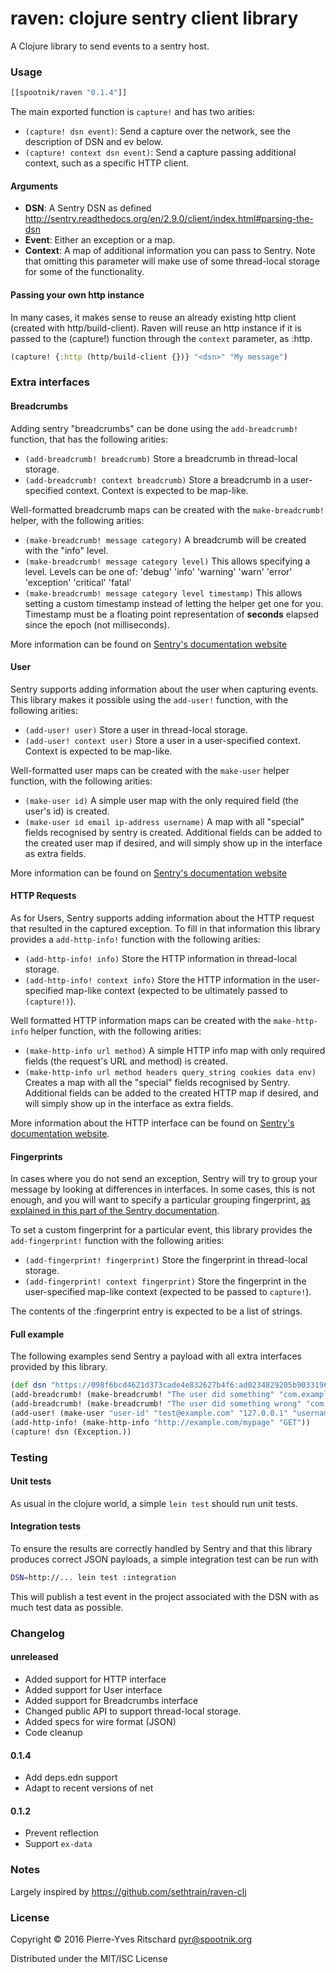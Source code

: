 raven: clojure sentry client library
====================================

A Clojure library to send events to a sentry host.


### Usage

```clojure
[[spootnik/raven "0.1.4"]]
```

The main exported function is `capture!` and has two arities:

- `(capture! dsn event)`: Send a capture over the network, see the description of DSN and ev below.
- `(capture! context dsn event)`: Send a capture passing additional context, such as a specific HTTP client.

#### Arguments

- **DSN**: A Sentry DSN as defined http://sentry.readthedocs.org/en/2.9.0/client/index.html#parsing-the-dsn
- **Event**: Either an exception or a map.
- **Context**: A map of additional information you can pass to Sentry. Note
  that omitting this parameter will make use of some thread-local storage for
  some of the functionality.

#### Passing your own http instance

In many cases, it makes sense to reuse an already existing http client (created
with http/build-client). Raven will reuse an http instance if it is passed to
the (capture!) function through the `context` parameter, as :http.

```clojure
(capture! {:http (http/build-client {})} "<dsn>" "My message")
```

### Extra interfaces

#### Breadcrumbs

Adding sentry "breadcrumbs" can be done using the `add-breadcrumb!` function,
that has the following arities:

- `(add-breadcrumb! breadcrumb)` Store a breadcrumb in thread-local storage.
- `(add-breadcrumb! context breadcrumb)` Store a breadcrumb in a user-specified
context. Context is expected to be map-like.

Well-formatted breadcrumb maps can be created with the `make-breadcrumb!`
helper, with the following arities:

- `(make-breadcrumb! message category)` A breadcrumb will be created with the
  "info" level.
- `(make-breadcrumb! message category level)` This allows specifying a level.
  Levels can be one of: 'debug' 'info' 'warning' 'warn' 'error' 'exception' 'critical' 'fatal'
- `(make-breadcrumb! message category level timestamp)` This allows setting a
  custom timestamp instead of letting the helper get one for you. Timestamp
  must be a floating point representation of **seconds** elapsed since the
  epoch (not milliseconds).

More information can be found on [Sentry's documentation website](https://docs.sentry.io/clientdev/interfaces/breadcrumbs/)

#### User

Sentry supports adding information about the user when capturing events. This
library makes it possible using the `add-user!` function, with the following
arities:

- `(add-user! user)` Store a user in thread-local storage.
- `(add-user! context user)` Store a user in a user-specified context. Context
  is expected to be map-like.

Well-formatted user maps can be created with the `make-user` helper function,
with the following arities:

- `(make-user id)` A simple user map with the only required field (the user's
  id) is created.
- `(make-user id email ip-address username)` A map with all "special"
  fields recognised by sentry is created. Additional fields can be added to the
  created user map if desired, and will simply show up in the interface as
  extra fields.

More information can be found on [Sentry's documentation website](https://docs.sentry.io/clientdev/interfaces/user/)

#### HTTP Requests

As for Users, Sentry supports adding information about the HTTP request that
resulted in the captured exception. To fill in that information this library
provides a `add-http-info!` function with the following arities:

- `(add-http-info! info)` Store the HTTP information in thread-local storage.
- `(add-http-info! context info)` Store the HTTP information in the
user-specified map-like context (expected to be ultimately passed to `(capture!)`).

Well formatted HTTP information maps can be created with the `make-http-info`
helper function, with the following arities:

- `(make-http-info url method)` A simple HTTP info map with only required
  fields (the request's URL and method) is created.
- `(make-http-info url method headers query_string cookies data env)` Creates a
  map with all the "special" fields recognised by Sentry. Additional fields can
  be added to the created HTTP map if desired, and will simply show up in the
  interface as extra fields.

More information about the HTTP interface can be found on [Sentry's
documentation website](https://docs.sentry.io/clientdev/interfaces/http/).

#### Fingerprints

In cases where you do not send an exception, Sentry will try to group your
message by looking at differences in interfaces. In some cases, this is not
enough, and you will want to specify a particular grouping fingerprint, [as
explained in this part of the Sentry documentation](https://docs.sentry.io/learn/rollups/#custom-grouping).

To set a custom fingerprint for a particular event, this library provides the
`add-fingerprint!` function with the following arities:

- `(add-fingerprint! fingerprint)` Store the fingerprint in thread-local
  storage.
- `(add-fingerprint! context fingerprint)` Store the fingerprint in the
  user-specified map-like context (expected to be passed to `capture!`).

The contents of the :fingerprint entry is expected to be a list of strings.

#### Full example

The following examples send Sentry a payload with all extra interfaces provided
by this library.

```clojure
(def dsn "https://098f6bcd4621d373cade4e832627b4f6:ad0234829205b9033196ba818f7a872b@sentry.example.com/42")
(add-breadcrumb! (make-breadcrumb! "The user did something" "com.example.Foo"))
(add-breadcrumb! (make-breadcrumb! "The user did something wrong" "com.example.Foo" "error"))
(add-user! (make-user "user-id" "test@example.com" "127.0.0.1" "username"))
(add-http-info! (make-http-info "http://example.com/mypage" "GET"))
(capture! dsn (Exception.))
```

### Testing

#### Unit tests

As usual in the clojure world, a simple `lein test` should run unit tests.

#### Integration tests

To ensure the results are correctly handled by Sentry and that this library
produces correct JSON payloads, a simple integration test can be run with

```bash
DSN=http://... lein test :integration
```

This will publish a test event in the project associated with the DSN with as
much test data as possible.

### Changelog

#### unreleased

- Added support for HTTP interface
- Added support for User interface
- Added support for Breadcrumbs interface
- Changed public API to support thread-local storage.
- Added specs for wire format (JSON)
- Code cleanup

#### 0.1.4

- Add deps.edn support
- Adapt to recent versions of net


#### 0.1.2

- Prevent reflection
- Support `ex-data`

### Notes

Largely inspired by https://github.com/sethtrain/raven-clj

### License

Copyright © 2016 Pierre-Yves Ritschard <pyr@spootnik.org>

Distributed under the MIT/ISC License

